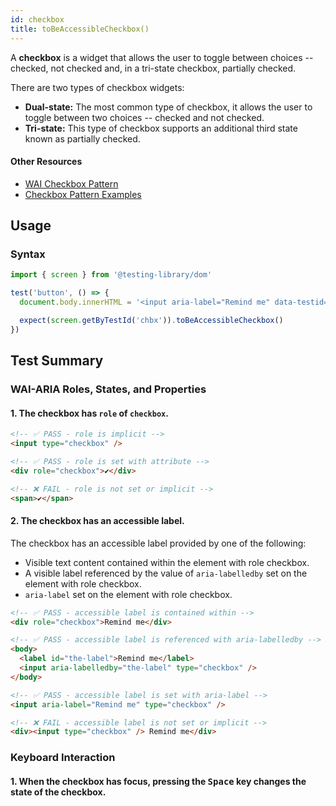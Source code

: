 ```yaml
---
id: checkbox
title: toBeAccessibleCheckbox()
---
```


<div className="intro-text">A <strong>checkbox</strong> is a widget that allows the user to toggle between choices -- checked, not checked and, in a tri-state checkbox, partially checked.</div>

There are two types of checkbox widgets:

- **Dual-state:** The most common type of checkbox, it allows the user to toggle between two choices -- checked and not checked.
- **Tri-state:** This type of checkbox supports an additional third state known as partially checked.

#### Other Resources

- [WAI Checkbox Pattern](https://www.w3.org/WAI/ARIA/apg/patterns/checkbox/)
- [Checkbox Pattern Examples](https://www.w3.org/WAI/ARIA/apg/example-index/checkbox/checkbox.html)

## Usage

### Syntax

```js
import { screen } from '@testing-library/dom'

test('button', () => {
  document.body.innerHTML = '<input aria-label="Remind me" data-testid="chbx" type="checkbox" />'

  expect(screen.getByTestId('chbx')).toBeAccessibleCheckbox()
})
```

## Test Summary

### WAI-ARIA Roles, States, and Properties

#### 1. The checkbox has `role` of `checkbox`.

```html
<!-- ✅ PASS - role is implicit -->
<input type="checkbox" />

<!-- ✅ PASS - role is set with attribute -->
<div role="checkbox">✔</div>

<!-- ❌ FAIL - role is not set or implicit -->
<span>✔</span>
```

#### 2. The checkbox has an accessible label.

The checkbox has an accessible label provided by one of the following:

- Visible text content contained within the element with role checkbox.
- A visible label referenced by the value of `aria-labelledby` set on the element with role checkbox.
- `aria-label` set on the element with role checkbox.

```html
<!-- ✅ PASS - accessible label is contained within -->
<div role="checkbox">Remind me</div>

<!-- ✅ PASS - accessible label is referenced with aria-labelledby -->
<body>
  <label id="the-label">Remind me</label>
  <input aria-labelledby="the-label" type="checkbox" />
</body>

<!-- ✅ PASS - accessible label is set with aria-label -->
<input aria-label="Remind me" type="checkbox" />

<!-- ❌ FAIL - accessible label is not set or implicit -->
<div><input type="checkbox" /> Remind me</div>
```

### Keyboard Interaction

#### 1. When the checkbox has focus, pressing the <kbd>Space</kbd> key changes the state of the checkbox.
